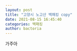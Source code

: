 ```yaml
---
layout: post
title: "고양시 노고산 백패킹 copy"
date: 2021-08-15 16:45:40
categories: 백패킹
author: bactoria
---
```


가주아